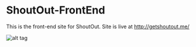 ShoutOut-FrontEnd
=================

This is the front-end site for ShoutOut. Site is live at http://getshoutout.me/

![alt tag](http://i.imgur.com/21Cy4qi.png)
